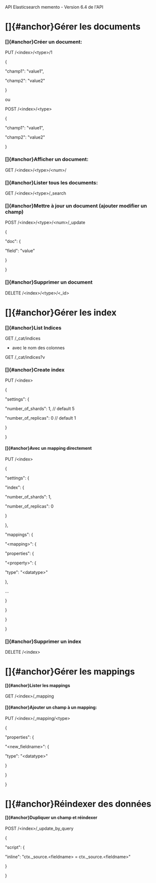 API Elasticsearch memento - Version 6.4 de l'API

[]{#anchor}Gérer les documents
==============================

### []{#anchor}Créer un document:

PUT /\<index\>/\<type\>/1

{

\"champ1\": \"value1\",

\"champ2\": \"value2\"

}

ou

POST /\<index\>/\<type\>

{

\"champ1\": \"value1\",

\"champ2\": \"value2\"

}

### []{#anchor}Afficher un document:

GET /\<index\>/\<type\>/\<num\>/

### []{#anchor}Lister tous les documents:

GET /\<index\>/\<type\>/\_search

### []{#anchor}Mettre à jour un document (ajouter modifier un champ)

POST /\<index\>/\<type\>/\<num\>/\_update

{

\"doc\": {

\"field\": \"value\"

}

}

### []{#anchor}Supprimer un document

DELETE /\<index\>/\<type\>/\<\_id\>

[]{#anchor}Gérer les index
==========================

### []{#anchor}List Indices

GET /\_cat/indices

-   avec le nom des colonnes

GET /\_cat/indices?v

### []{#anchor}Create index

PUT /\<index\>

{

\"settings\": {

\"number\_of\_shards\": 1, // default 5

\"number\_of\_replicas\": 0 // default 1

}

}

#### []{#anchor}Avec un mapping directement

PUT /\<index\>

{

\"settings\": {

\"index\": {

\"number\_of\_shards\": 1,

\"number\_of\_replicas\": 0

}

},

\"mappings\": {

\"\<mapping\>\": {

\"properties\": {

\"\<property\>\": {

\"type\": \"\<datatype\>\"

},

\...

}

}

}

}

### []{#anchor}Supprimer un index

DELETE /\<index\>

[]{#anchor}Gérer les mappings
=============================

#### []{#anchor}Lister les mappings

GET /\<index\>/\_mapping

#### []{#anchor}Ajouter un champ à un mapping:

PUT /\<index\>/\_mapping/\<type\>

{

\"properties\": {

\"\<new\_fieldname\>\": {

\"type\": \"\<datatype\>\"

}

}

}

[]{#anchor}Réindexer des données
================================

#### []{#anchor}Dupliquer un champ et réindexer

POST /\<index\>/\_update\_by\_query

{

\"script\": {

\"inline\": \"ctx.\_source.\<fieldname\> = ctx.\_source.\<fieldname\>\"

}

}
